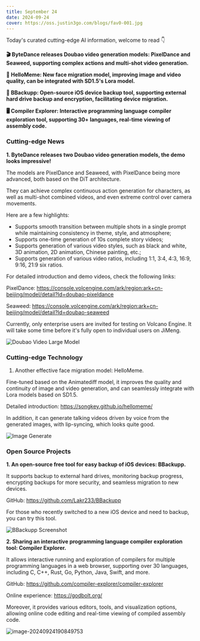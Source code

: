 ```yaml
---
title: September 24
date: 2024-09-24
cover: https://oss.justin3go.com/blogs/fav0-001.jpg
---
```


Today's curated cutting-edge AI information, welcome to read 👇

**🎬 ByteDance releases Doubao video generation models: PixelDance and Seaweed, supporting complex actions and multi-shot video generation.**

**👤 HelloMeme: New face migration model, improving image and video quality, can be integrated with SD1.5's Lora model.**

**📱 BBackupp: Open-source iOS device backup tool, supporting external hard drive backup and encryption, facilitating device migration.**

**🖥️ Compiler Explorer: Interactive programming language compiler exploration tool, supporting 30+ languages, real-time viewing of assembly code.**

### Cutting-edge News

**1. ByteDance releases two Doubao video generation models, the demo looks impressive!**

The models are PixelDance and Seaweed, with PixelDance being more advanced, both based on the DiT architecture.

They can achieve complex continuous action generation for characters, as well as multi-shot combined videos, and even extreme control over camera movements.

Here are a few highlights:

- Supports smooth transition between multiple shots in a single prompt while maintaining consistency in theme, style, and atmosphere;
- Supports one-time generation of 10s complete story videos;
- Supports generation of various video styles, such as black and white, 3D animation, 2D animation, Chinese painting, etc.;
- Supports generation of various video ratios, including 1:1, 3:4, 4:3, 16:9, 9:16, 21:9 six ratios.

For detailed introduction and demo videos, check the following links:

PixelDance: https://console.volcengine.com/ark/region:ark+cn-beijing/model/detail?Id=doubao-pixeldance

Seaweed: https://console.volcengine.com/ark/region:ark+cn-beijing/model/detail?Id=doubao-seaweed

Currently, only enterprise users are invited for testing on Volcano Engine. It will take some time before it's fully open to individual users on JiMeng.

![Doubao Video Large Model](https://cdn.jsdelivr.net/gh/freelander/oss@master/ai-daily/2024-09-24/webp.jpg)

### Cutting-edge Technology

1. Another effective face migration model: HelloMeme.

Fine-tuned based on the Animatediff model, it improves the quality and continuity of image and video generation, and can seamlessly integrate with Lora models based on SD1.5.

Detailed introduction: https://songkey.github.io/hellomeme/

In addition, it can generate talking videos driven by voice from the generated images, with lip-syncing, which looks quite good.

![Image Generate](https://cdn.jsdelivr.net/gh/freelander/oss@master/ai-daily/2024-09-24/image.jpg)

### Open Source Projects

**1. An open-source free tool for easy backup of iOS devices: BBackupp.**

It supports backup to external hard drives, monitoring backup progress, encrypting backups for more security, and seamless migration to new devices.

GitHub: https://github.com/Lakr233/BBackupp

For those who recently switched to a new iOS device and need to backup, you can try this tool.

![BBackupp Screenshot](https://cdn.jsdelivr.net/gh/freelander/oss@master/ai-daily/2024-09-24/SCR-20240322-khfv.jpeg)

**2. Sharing an interactive programming language compiler exploration tool: Compiler Explorer.**

It allows interactive running and exploration of compilers for multiple programming languages in a web browser, supporting over 30 languages, including C, C++, Rust, Go, Python, Java, Swift, and more.

GitHub: https://github.com/compiler-explorer/compiler-explorer

Online experience: https://godbolt.org/

Moreover, it provides various editors, tools, and visualization options, allowing online code editing and real-time viewing of compiled assembly code.

![image-20240924190849753](https://cdn.jsdelivr.net/gh/freelander/oss@master/ai-daily/2024-09-24/image-20240924190849753.png)

